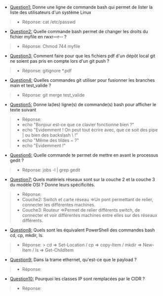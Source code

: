 - <ins>Question1:</ins> Donne une ligne de commande bash qui permet de lister la liste des utilisateurs d'un système Linux
> + Réponse: cat /etc/passwd

- <ins>Question2:</ins> Quelle commande bash permet de changer les droits du fichier myfile en rwxr—r-- ?
> + Réponse: Chmod 744 myfile

- <ins>Question3:</ins> Comment faire pour que les fichiers pdf d'un dépôt local git ne soient pas pris en compte lors d'un git push ?
> + Réponse: gitignore *.pdf

- <ins>Question4:</ins> Quelles commandes git utiliser pour fusionner les branches main et test_valide ?
> + Réponse: git merge test_valide

- <ins>Question5:</ins> Donne la(les) ligne(s) de commande(s) bash pour afficher le texte suivant
> + Réponse:  
> + echo "Bonjour est-ce que ce clavier fonctionne bien ?"
> + echo "Evidemment ! On peut tout écrire avec, que ce soit des pipe | ou bien des backslash \\ !"
> + echo "Même des tildes ~ ?"
> + echo "Evidemment !"

- <ins>Question6:</ins> Quelle commande te permet de mettre en avant le processus gedit ?
> + Réponse:  jobs -l | grep gedit

- <ins>Question7:</ins> Quels matériels réseaux sont sur la couche 2 et la couche 3 du modèle OSI ? Donne leurs spécificités.
> + Réponse:
> + Couche2: Switch et carte réseau =>Un pont permettant de relier, connecter les différentes machines.
> + Couche3: Routeur =>Permet de relier différents switch, de connecter et voir différentes machines entre elles sur des réseaux différents.

- <ins>Question8:</ins> Quels sont les équivalent PowerShell des commandes bash cd, cp, mkdir, ls.
> + Réponse: > cd => Set-Location / cp => copy-Item / mkdir => New-Item / ls => Get-ChildItem

- <ins>Question9:</ins> Dans la trame ethernet, qu'est-ce que le payload ?
> + Réponse:

- <ins>Question10:</ins> Pourquoi les classes IP sont remplacées par le CIDR ?
> + Réponse:
